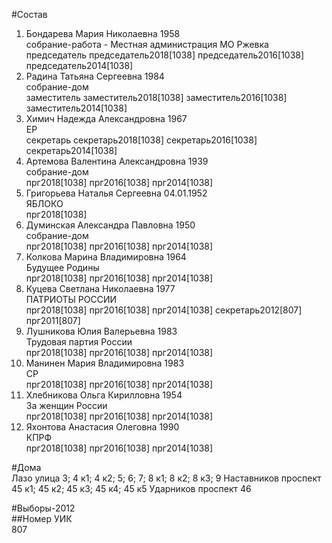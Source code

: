 #Состав  
1. Бондарева Мария Николаевна 1958  
    собрание-работа - Местная администрация МО Ржевка  
    председатель председатель2018[1038] председатель2016[1038] председатель2014[1038]  
2. Радина Татьяна Сергеевна 1984  
    собрание-дом  
    заместитель заместитель2018[1038] заместитель2016[1038] заместитель2014[1038]  
3. Химич Надежда Александровна 1967  
    ЕР  
    секретарь секретарь2018[1038] секретарь2016[1038] секретарь2014[1038]  
4. Артемова Валентина Александровна 1939  
    собрание-дом  
    прг2018[1038] прг2016[1038] прг2014[1038]  
5. Григорьева Наталья Сергеевна 04.01.1952  
    ЯБЛОКО  
    прг2018[1038]  
6. Думинская Александра Павловна 1950  
    собрание-дом  
    прг2018[1038] прг2016[1038] прг2014[1038]  
7. Колкова Марина Владимировна 1964  
    Будущее Родины  
    прг2018[1038] прг2016[1038] прг2014[1038]  
8. Куцева Светлана Николаевна 1977  
    ПАТРИОТЫ РОССИИ  
    прг2018[1038] прг2016[1038] прг2014[1038] секретарь2012[807] прг2011[807]  
9. Лушникова Юлия Валерьевна 1983  
    Трудовая партия России  
    прг2018[1038] прг2016[1038] прг2014[1038]  
10. Манинен Мария Владимировна 1983  
    СР  
    прг2018[1038] прг2016[1038] прг2014[1038]  
11. Хлебникова Ольга Кирилловна 1954  
    За женщин России  
    прг2018[1038] прг2016[1038] прг2014[1038]  
12. Яхонтова Анастасия Олеговна 1990  
    КПРФ  
    прг2018[1038] прг2016[1038] прг2014[1038]  

#Дома  
Лазо улица 3; 4 к1; 4 к2; 5; 6; 7; 8 к1; 8 к2; 8 к3; 9 Наставников проспект 45 к1; 45 к2; 45 к3; 45 к4; 45 к5 Ударников проспект 46  
  
#Выборы-2012  
##Номер УИК  
807  

